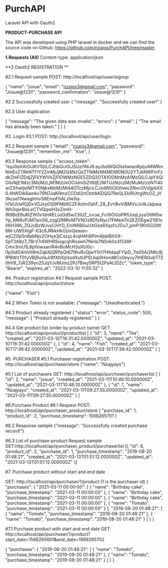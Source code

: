 # PurchAPI
Laravel API with Oauth2 

**PRODUCT-PURCHASE API**

The API was developed using PHP laravel in docker and we can find the source code on Github:  https://github.com/nzajos/PurchAPI/tree/master 


**1.Requests (All)**
Content-type: application/json

**2.Oauth2 REGISTRATION **

#2.1 Request sample    POST:  http://localhost/api/user/signup

{ "name": "josue",
"email": "nzajos3@gmail.com",
"password": "Josue@123!!",
"password_confirmation": "Josue@123!!" }



#2.2 Successfully created user
{
    "message": "Successfully created user!"
}


#2.3 User duplication

{
    "message": "The given data was invalid.",
    "errors": {
        "email": [
            "The email has already been taken."
        ]
    }
}


#3. Login
#3.1 POST:  http://localhost/api/user/login

#3.2 Request sample
{ "email": "nzajos3@gmail.com",
"password": "Josue@123!!",
"remember_me": "true", }


#3.3  Response sample
{
    "access_token": "eyJ0eXAiOiJKV1QiLCJhbGciOiJSUzI1NiJ9.eyJhdWQiOiIxIiwianRpIjoiMWRmNmExZTRkNTFiY2ZmMjJjM2Q4NzQzZTNiMzM4MDM0NGU2YTJkNWFmYzdkZmFlZDdjZjFkYWVhZjFlOWMzNGE5ZDQ2OTA1ODNhMzA1MzQiLCJpYXQiOiIxNjE1Mzc3MzMzLjM1MzUxOCIsIm5iZiI6IjE2MTUzNzczMzMuMzUzNTI4IiwiZXhwIjoiMTY0NjkxMzMzMi44OTczMjciLCJzdWIiOiIzIiwic2NvcGVzIjpbXX0.4hWDik6amkv79N7JqKRmzCCDdi2nCbhlkKDQQ79eQLEklRUtrgWcOZ_jV3kcseTNwagImIvS6EmpFhALzlwSq-hl1xUUa1GjDxVGJxy01ji9FMb9CZF4ztm0shF_Z8_Evrl8vViBMVxJvilkJalpwaWh3qsrBlsLeCTVQqwH3xZimH-fRIlBoE8uRtZW0x1dnRELod3d5w23tUZ_iurue_FcGtOGoPRfUoqLyysOtIMSwYp_M66vPJM7am56_zzgQ98RvM7VNOz8DfyNyci7FMemTn2EZOEgw21l81o06H39h_ZQJcBzWJvsCmYD_EmN6BGuUXGze6Xqxfx2Do7_pmP3Kh5G2lW6M-UW5XtgF-63c6JRkkHkOzixQewan-wjCZGp5n8abNjv2OHye3jCszyL4rqHAh6PIm4jbkBih5X-SpT3A8z7_7BrV7r6WHR5ivgcqhRoawh7Ninb7NSnk0z41CkM-Cmx3roU1L8pYowxaniR4vBoMcH3uXUGc-l1p5IdG4mVit9mZqbXjQRPpQt67NtvRvQjwY0rl7HltdaqFYlpD_7ls05Ai2Mtc8jfPBWzT01yVBj8uVaJr8fXhl0jrksdXutUPSLkqi0HondBCo0eyvy7IHERGubT730hV9_7JR239yn25JqYJvMJmz2PJ7Bwy5RPSt2PsALIDZc",
    "token_type": "Bearer",
    "expires_at": "2022-03-10 11:55:32"
}


#4.  Product registration
#4.1  Request sample POST:  http://localhost/api/product/store

{"name": "Fish"}



#4.2 When Token is not available:
{"message": "Unauthenticated."}



#4.3 Product already registered
{
    "status": "error",
    "status_code": 500,
    "message": [
        "Product already registered."
    ]
}



#4.4 Get product list    (order by product name)
GET:    http://localhost/api/product/productlist
[
    {
        "id": 3,
        "name": "Tea",
        "created_at": "2021-03-10T16:31:42.000000Z",
        "updated_at": "2021-03-10T16:31:42.000000Z"
    },
    {
        "id": 4,
        "name": "Fish",
        "created_at": "2021-03-10T17:36:42.000000Z",
        "updated_at": "2021-03-10T17:36:42.000000Z"
    }
]

#5. PURCHASER 
#5.1 Purchaser registration   POST:  http://localhost/api/purchaser/store
{"name": "Nzajyayo"}



#5.1 List of purchasers
GET:  http://localhost/api/purchaser/purchaserlist
[
    {
        "id": 2,
        "name": "josue",
        "created_at": "2021-03-11T10:46:10.000000Z",
        "updated_at": "2021-03-11T10:46:10.000000Z"
    },
    {
        "id": 1,
        "name": "Nzajyayo",
        "created_at": "2021-03-11T09:27:55.000000Z",
        "updated_at": "2021-03-11T09:27:55.000000Z"
    }
]


#6.Purchase Product
#6.1 Request POST: http://localhost/api/purchaser_product/store
{ "purchase_id": 1,
"product_id": 2,
"purchase_timestamp": 1566265701 }

#6.2 Response sample
{"message": "Successfully created purchase record!"}


#6.3 List of purchase-product
Request sample   GET:http://localhost/api/purchaser_product/purchaserlist
[{
        "id": 6,
        "product_id": 2,
        "purchase_id": 1,
        "purchase_timestamp": "2019-08-20 01:48:21",
        "created_at": "2021-03-13T01:51:12.000000Z",
        "updated_at": "2021-03-13T01:51:12.000000Z"
    }]


#7.  Purchase product without start and end date

GET:  http://localhost/api/purchaser/1/product    (1 is the purchaser id)
{
    "purchases": {
        "2021-03-11 00:00:00": [
            {
                "name": "Birthday cake",
                "purchase_timestamp": "2021-03-11 00:00:00"
            },
            {
                "name": "Birthday cake",
                "purchase_timestamp": "2021-03-11 00:00:00"
            },
            {
                "name": "Birthday cake",
                "purchase_timestamp": "2021-03-11 00:00:00"
            },
            {
                "name": "Tomato",
                "purchase_timestamp": "2021-03-11 00:00:00"
            }
        ],
        "2019-08-20 01:48:21": [
            {
                "name": "Tomato",
                "purchase_timestamp": "2019-08-20 01:48:21"
            },
            {
                "name": "Tomato",
                "purchase_timestamp": "2019-08-20 01:48:21"
            }
        ]
    }
}



#7.1  Purchase product with start and end date
GET: http://localhost/api/purchaser/1/product?start_date=1566265601&end_date=1566265702

{
    "purchases": {
        "2019-08-20 01:48:21": [
            {
                "name": "Tomato",
                "purchase_timestamp": "2019-08-20 01:48:21"
            },
            {
                "name": "Tomato",
                "purchase_timestamp": "2019-08-20 01:48:21"
            }
        ]
    }
}

